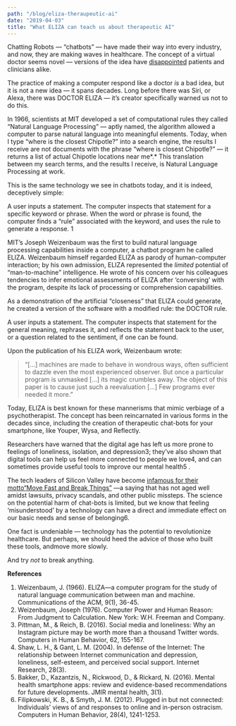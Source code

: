 ```yaml
---
path: "/blog/eliza-theraupeutic-ai"
date: "2019-04-03"
title: "What ELIZA can teach us about therapeutic AI"
---
```

Chatting Robots — “chatbots” — have made their way into every  industry, and now, they are making waves in healthcare. The concept of a virtual doctor seems novel — versions of the idea have [disappointed](https://www.fastcompany.com/90318752/doctors-are-using-hospital-robots-to-tell-patients-theyre-dying-sparking-an-outcry) patients and clinicians alike.

The practice of making a computer respond like a doctor *is* a bad idea, but it is not a new idea —  it spans decades. Long before  there was Siri, or Alexa, there was DOCTOR ELIZA — it’s creator  specifically warned us not to do this. 

In 1966, scientists at MIT developed a set of computational rules  they called “Natural Language Processing” — aptly named, the algorithm  allowed a computer to parse natural language into meaningful elements.  Today, when I type “where is the closest Chipotle?” into a search  engine, the results I receive are not documents with the phrase “where  is closest Chipotle?” — it returns a list of actual Chipotle locations  near me*.* This translation between my search terms, and the results I receive, is Natural Language Processing at work. 

This is the same technology we see in chatbots today, and it is indeed, deceptively simple:  

A user  inputs a statement. The computer inspects that statement for a specific  keyword or phrase. When the word or phrase is found, the computer finds a “rule” associated with the keyword, and uses the rule to generate a  response. 1

MIT’s  Joseph Weizenbaum was the first to build natural language  processing capabilities inside a computer, a chatbot program he called  ELIZA.  Weizenbaum himself regarded ELIZA as parody of human-computer  interaction; by his own admission, ELIZA represented the *limited* potential of “man-to-machine” intelligence.  He wrote of his concern  over his colleagues tendencies to infer emotional assessments of ELIZA  after ‘conversing’ with the program, despite its lack of processing or  comprehension capabilities.

As a demonstration of the artificial “closeness” that ELIZA could  generate, he created a version of the software with a modified rule: the DOCTOR rule.  

A user  inputs a statement. The computer inspects that statement for the general meaning, rephrases it, and reflects the statement back to the user, or a question related to the sentiment, if one can be found.

 Upon the publication of his ELIZA work, Weizenbaum wrote:  

> “[…] machines are made to behave  in wondrous ways, often sufficient to dazzle even the most experienced  observer. But once a particular program is unmasked […] its magic  crumbles away. The object of this paper is to cause just such a  reevaluation […] Few programs ever needed it more.”

Today, ELIZA is best known for these mannerisms that mimic verbiage  of a psychotherapist. The concept has been reincarnated in various forms in the decades since, including the creation of therapeutic chat-bots  for your smartphone, like Youper, Wysa, and Reflectly. 

Researchers have warned that the digital age has left us more prone to feelings of loneliness, isolation, and depression3; they’ve also shown that digital tools can help us feel more connected to people we love4, and can sometimes provide useful tools to improve our mental health5 . 

The tech leaders of Silicon Valley have become [infamous for their motto“Move Fast and Break Things”](https://www.politico.eu/article/brexit-silicon-valley-move-fast-and-break-things/) —a saying that has not aged well amidst lawsuits, privacy scandals, and other public missteps.  The science on the potential harm of chat-bots  is limited, but we know that feeling ‘misunderstood’ by a technology can have a direct and immediate effect on our basic needs and sense of  belonging6.

One fact is undeniable — technology has the potential to  revolutionize healthcare. But perhaps, we should heed the advice of  those who built these tools, andmove more slowly.

And try *not* to break anything. 



**References**

1. Weizenbaum, J. (1966). ELIZA—a computer program for the study of natural language communication between man and machine. Communications  of the ACM, 9(1), 36-45.
2. Weizenbaum, Joseph (1976). Computer Power and Human Reason: From Judgment to Calculation. New York: W.H. Freeman and Company.
3. Pittman, M., & Reich, B. (2016). Social media and loneliness: Why an  Instagram picture may be worth more than a thousand Twitter words.  Computers in Human Behavior, 62, 155-167.
4. Shaw, L. H., &  Gant, L. M. (2004). In defense of the Internet: The relationship between Internet communication and depression, loneliness, self-esteem, and  perceived social support. Internet Research, 28(3).
5. Bakker, D.,  Kazantzis, N., Rickwood, D., & Rickard, N. (2016). Mental health  smartphone apps: review and evidence-based recommendations for future  developments. JMIR mental health, 3(1).
6. Filipkowski, K. B.,  & Smyth, J. M. (2012). Plugged in but not connected: Individuals’  views of and responses to online and in-person ostracism. Computers in  Human Behavior, 28(4), 1241-1253.